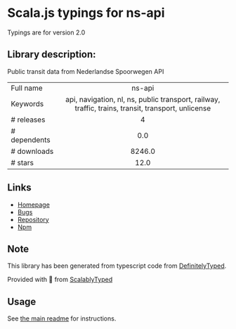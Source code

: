 
# Scala.js typings for ns-api

Typings are for version 2.0

## Library description:
Public transit data from Nederlandse Spoorwegen API

|                    |                 |
| ------------------ | :-------------: |
| Full name          | ns-api |
| Keywords           | api, navigation, nl, ns, public transport, railway, traffic, trains, transit, transport, unlicense |
| # releases         | 4 |
| # dependents       | 0.0 |
| # downloads        | 8246.0 |
| # stars            | 12.0 |

## Links
- [Homepage](https://github.com/fvdm/nodejs-ns-api#readme)
- [Bugs](https://github.com/fvdm/nodejs-ns-api/issues)
- [Repository](https://github.com/fvdm/nodejs-ns-api)
- [Npm](https://www.npmjs.com/package/ns-api)
    


## Note
This library has been generated from typescript code from [DefinitelyTyped](https://definitelytyped.org).

Provided with :purple_heart: from [ScalablyTyped](https://github.com/oyvindberg/ScalablyTyped)

## Usage
See [the main readme](../../readme.md) for instructions.


